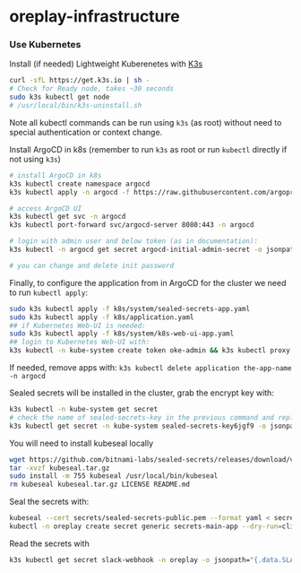 # oreplay-infrastructure

### Use Kubernetes

Install (if needed) Lightweight Kuberenetes with [K3s](https://docs.k3s.io/installation)

```bash
curl -sfL https://get.k3s.io | sh -
# Check for Ready node, takes ~30 seconds 
sudo k3s kubectl get node 
# /usr/local/bin/k3s-uninstall.sh
```

Note all kubectl commands can be run using `k3s` (as root) without need to special authentication or context change.

Install ArgoCD in k8s (remember to run `k3s` as root or run `kubectl` directly if not using `k3s`)

```bash
# install ArgoCD in k8s
k3s kubectl create namespace argocd
k3s kubectl apply -n argocd -f https://raw.githubusercontent.com/argoproj/argo-cd/stable/manifests/install.yaml

# access ArgoCD UI
k3s kubectl get svc -n argocd
k3s kubectl port-forward svc/argocd-server 8080:443 -n argocd

# login with admin user and below token (as in documentation):
k3s kubectl -n argocd get secret argocd-initial-admin-secret -o jsonpath="{.data.password}" | base64 --decode && echo

# you can change and delete init password
```

Finally, to configure the application from in ArgoCD for the cluster we need to run `kubectl apply`:

```bash
sudo k3s kubectl apply -f k8s/system/sealed-secrets-app.yaml
sudo k3s kubectl apply -f k8s/application.yaml
## if Kubernetes Web-UI is needed:
sudo k3s kubectl apply -f k8s/system/k8s-web-ui-app.yaml
## login to Kubernetes Web-UI with:
k3s kubectl -n kube-system create token oke-admin && k3s kubectl proxy --address=0.0.0.0
```

If needed, remove apps with: `k3s kubectl delete application the-app-name -n argocd`


Sealed secrets will be installed in the cluster, grab the encrypt key with:

```bash
k3s kubectl -n kube-system get secret
# check the name of sealed-secrets-key in the previous command and replace it in the next one
k3s kubectl get secret -n kube-system sealed-secrets-key6jgf9 -o jsonpath="{.data['tls\.crt']}" | base64 -d > secrets/sealed-secrets-public.pem
```

You will need to install kubeseal locally

```bash
wget https://github.com/bitnami-labs/sealed-secrets/releases/download/v0.17.5/kubeseal-0.17.5-linux-amd64.tar.gz -O kubeseal.tar.gz
tar -xvzf kubeseal.tar.gz
sudo install -m 755 kubeseal /usr/local/bin/kubeseal
rm kubeseal kubeseal.tar.gz LICENSE README.md
```

Seal the secrets with:

```bash
kubeseal --cert secrets/sealed-secrets-public.pem --format yaml < secrets/slack-webhook-secrets.yaml > k8s/apps/cakeapi/post-sync/sealed-secrets-slack-webhook.yaml
kubectl -n oreplay create secret generic secrets-main-app --dry-run=client --from-env-file="secrets/oreplay.env" --output json | kubeseal --cert secrets/sealed-secrets-public.pem --format yaml | tee k8s/apps/sealed-secrets-main-app.yaml
```

Read the secrets with 
```bash
k3s kubectl get secret slack-webhook -n oreplay -o jsonpath="{.data.SLACK_WEBHOOK_URL}" | base64 -d
```
